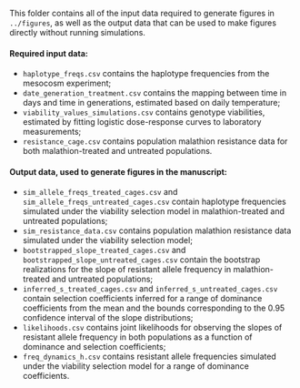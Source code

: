 This folder contains all of the input data required to generate figures in `../figures`, as well as the output data that can be used to make figures directly without running simulations.

#### Required input data:
- `haplotype_freqs.csv` contains the haplotype frequencies from the mesocosm experiment;  
- `date_generation_treatment.csv` contains the mapping between time in days and time in generations, estimated based on daily temperature;  
- `viability_values_simulations.csv` contains genotype viabilities, estimated by fitting logistic dose-response curves to laboratory measurements;  
- `resistance_cage.csv` contains population malathion resistance data for both malathion-treated and untreated populations.  

#### Output data, used to generate figures in the manuscript:
- `sim_allele_freqs_treated_cages.csv` and `sim_allele_freqs_untreated_cages.csv` contain haplotype frequencies simulated under the viability selection model in malathion-treated and untreated populations;    
- `sim_resistance_data.csv` contains population malathion resistance data simulated under the viability selection model;    
- `bootstrapped_slope_treated_cages.csv` and `bootstrapped_slope_untreated_cages.csv` contain the bootstrap realizations for the slope of resistant allele frequency in malathion-treated and untreated populations;   
- `inferred_s_treated_cages.csv` and `inferred_s_untreated_cages.csv` contain selection coefficients inferred for a range of dominance coefficients from the mean and the bounds corresponding to the 0.95 confidence interval of the slope distributions;
- `likelihoods.csv` contains joint likelihoods for observing the slopes of resistant allele frequency in both populations as a function of dominance and selection coefficients;  
- `freq_dynamics_h.csv` contains resistant allele frequencies simulated under the viability selection model for a range of dominance coefficients.  
